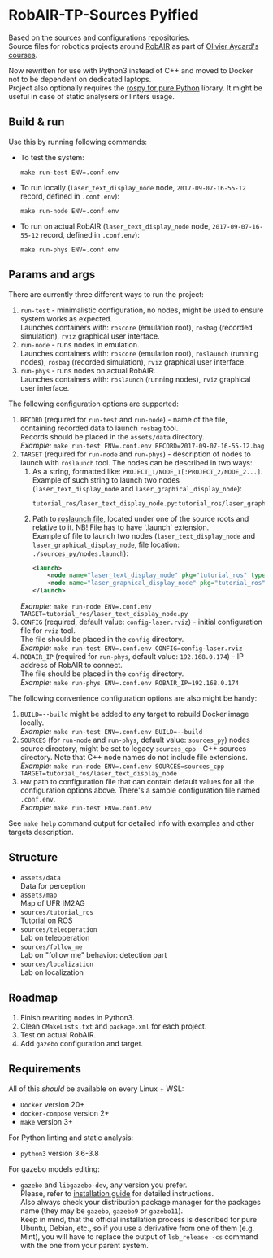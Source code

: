 # RobAIR-TP-Sources Pyified

Based on the [sources](https://gricad-gitlab.univ-grenoble-alpes.fr/boulayen/robair-tp-sources) and [configurations](https://gricad-gitlab.univ-grenoble-alpes.fr/boulayen/robair-tp-config) repositories.  
Source files for robotics projects around [RobAIR](https://github.com/fabMSTICLig/RobAIR) as part of [Olivier Aycard's courses](https://lig-membres.imag.fr/aycard/index.php?&slt=enseignement).

Now rewritten for use with Python3 instead of C++ and moved to Docker not to be dependent on dedicated laptops.  
Project also optionally requires the [rospy for pure Python](https://github.com/rospypi/simple) library.
It might be useful in case of static analysers or linters usage.

## Build & run

Use this by running following commands:
- To test the system:  
  ```shell
  make run-test ENV=.conf.env
  ```
- To run locally (`laser_text_display_node` node, `2017-09-07-16-55-12` record, defined in `.conf.env`):  
  ```shell
  make run-node ENV=.conf.env
  ```
- To run on actual RobAIR (`laser_text_display_node` node, `2017-09-07-16-55-12` record, defined in `.conf.env`):  
  ```shell
  make run-phys ENV=.conf.env
  ```

## Params and args

There are currently three different ways to run the project:
1. `run-test` - minimalistic configuration, no nodes, might be used to ensure system works as expected.  
   Launches containers with: `roscore` (emulation root), `rosbag` (recorded simulation), `rviz` graphical user interface.
2. `run-node` - runs nodes in emulation.  
   Launches containers with: `roscore` (emulation root), `roslaunch` (running nodes), `rosbag` (recorded simulation), `rviz` graphical user interface.
3. `run-phys` - runs nodes on actual RobAIR.  
   Launches containers with: `roslaunch` (running nodes), `rviz` graphical user interface.

The following configuration options are supported:
1. `RECORD` (required for `run-test` and `run-node`) - name of the file, containing recorded data to launch `rosbag` tool.  
   Records should be placed in the `assets/data` directory.  
   _Example:_ `make run-test ENV=.conf.env RECORD=2017-09-07-16-55-12.bag`
2. `TARGET` (required for `run-node` and `run-phys`) - description of nodes to launch with `roslaunch` tool. The nodes can be described in two ways:  
   1. As a string, formatted like: `PROJECT_1/NODE_1[:PROJECT_2/NODE_2...]`.  
      Example of such string to launch two nodes (`laser_text_display_node` and `laser_graphical_display_node`):
      ```text
      tutorial_ros/laser_text_display_node.py:tutorial_ros/laser_graphical_display_node.py
      ```
   2. Path to [roslaunch file](http://wiki.ros.org/roslaunch/XML), located under one of the source roots and relative to it. NB! File has to have '.launch' extension.  
      Example of file to launch two nodes (`laser_text_display_node` and `laser_graphical_display_node`, file location: `./sources_py/nodes.launch`):
      ```xml
      <launch>
	      <node name="laser_text_display_node" pkg="tutorial_ros" type="laser_text_display_node.py" output="screen" />
	      <node name="laser_graphical_display_node" pkg="tutorial_ros" type="laser_graphical_display_node.py" output="screen" />
      </launch>
      ```
   _Example:_ `make run-node ENV=.conf.env TARGET=tutorial_ros/laser_text_display_node.py`
3. `CONFIG` (required, default value: `config-laser.rviz`) - initial configuration file for `rviz` tool.  
   The file should be placed in the `config` directory.  
   _Example:_ `make run-test ENV=.conf.env CONFIG=config-laser.rviz`
4. `ROBAIR_IP` (required for `run-phys`, default value: `192.168.0.174`) - IP address of RobAIR to connect.  
   The file should be placed in the `config` directory.  
   _Example:_ `make run-phys ENV=.conf.env ROBAIR_IP=192.168.0.174`

The following convenience configuration options are also might be handy:
1. `BUILD=--build` might be added to any target to rebuild Docker image locally.  
   _Example:_ `make run-test ENV=.conf.env BUILD=--build`
2. `SOURCES` (for `run-node` and `run-phys`, default value: `sources_py`) nodes source directory, might be set to legacy `sources_cpp` - C++ sources directory.
   Note that C++ node names do not include file extensions.
   _Example:_ `make run-node ENV=.conf.env SOURCES=sources_cpp TARGET=tutorial_ros/laser_text_display_node`
3. `ENV` path to configuration file that can contain default values for all the configuration options above.
   There's a sample configuration file named `.conf.env`.  
   _Example:_ `make run-test ENV=.conf.env`

See `make help` command output for detailed info with examples and other targets description.

## Structure

- `assets/data`  
  Data for perception
- `assets/map`  
  Map of UFR IM2AG
- `sources/tutorial_ros`  
  Tutorial on ROS
- `sources/teleoperation`  
  Lab on teleoperation
- `sources/follow_me`  
  Lab on "follow me" behavior: detection part
- `sources/localization`  
  Lab on localization

## Roadmap

1. Finish rewriting nodes in Python3.
2. Clean `CMakeLists.txt` and `package.xml` for each project.
3. Test on actual RobAIR.
4. Add `gazebo` configuration and target.

## Requirements

All of this *should* be available on every Linux + WSL:
- `Docker` version 20+
- `docker-compose` version 2+
- `make` version 3+

For Python linting and static analysis:
- `python3` version 3.6-3.8

For gazebo models editing:
- `gazebo` and `libgazebo-dev`, any version you prefer.  
  Please, refer to [installation guide](https://classic.gazebosim.org/tutorials?cat=install) for detailed instructions.  
  Also always check your distribution package manager for the packages name (they may be `gazebo`, `gazebo9` or `gazebo11`).  
  Keep in mind, that the official installation process is described for pure Ubuntu, Debian, etc., so if you use a derivative from one of them (e.g. Mint),
  you will have to replace the output of `lsb_release -cs` command with the one from your parent system.
